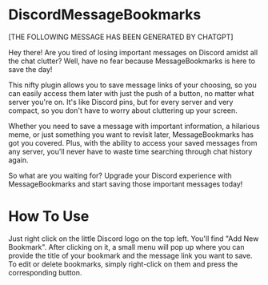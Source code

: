 # DiscordMessageBookmarks

[THE FOLLOWING MESSAGE HAS BEEN GENERATED BY CHATGPT]

Hey there! Are you tired of losing important messages on Discord amidst all the chat clutter? Well, have no fear because MessageBookmarks is here to save the day!

This nifty plugin allows you to save message links of your choosing, so you can easily access them later with just the push of a button, no matter what server you're on. It's like Discord pins, but for every server and very compact, so you don't have to worry about cluttering up your screen.

Whether you need to save a message with important information, a hilarious meme, or just something you want to revisit later, MessageBookmarks has got you covered. Plus, with the ability to access your saved messages from any server, you'll never have to waste time searching through chat history again.

So what are you waiting for? Upgrade your Discord experience with MessageBookmarks and start saving those important messages today!

# How To Use

Just right click on the little Discord logo on the top left. You'll find "Add New Bookmark". After clicking on it, a small menu will pop up where you can provide the title of your bookmark and the message link you want to save.
To edit or delete bookmarks, simply right-click on them and press the corresponding button.
